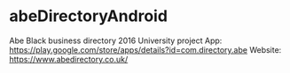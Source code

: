 # abeDirectoryAndroid
Abe Black business directory 2016 University project
App: https://play.google.com/store/apps/details?id=com.directory.abe
Website: https://www.abedirectory.co.uk/
